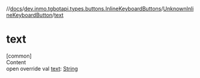 //[docs](../../../index.md)/[dev.inmo.tgbotapi.types.buttons.InlineKeyboardButtons](../index.md)/[UnknownInlineKeyboardButton](index.md)/[text](text.md)



# text  
[common]  
Content  
open override val [text](text.md): [String](https://kotlinlang.org/api/latest/jvm/stdlib/kotlin/-string/index.html)  



